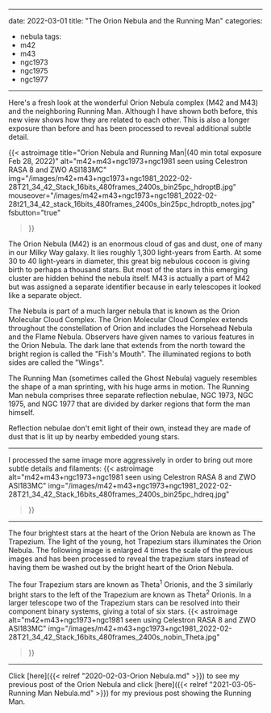 ------
date: 2022-03-01
title: "The Orion Nebula and the Running Man"
categories:
- nebula
tags:
- m42
- m43
- ngc1973
- ngc1975
- ngc1977
---


Here's a fresh look at the wonderful Orion Nebula complex (M42 and M43) and the neighboring Running Man. Although I have shown both before, this new view shows how they are related to each other.  This is also a longer exposure than before and has been processed to reveal additional subtle detail.
<!--more-->
{{< astroimage
title="Orion Nebula and Running Man|(40 min total exposure Feb 28, 2022)"
   alt="m42+m43+ngc1973+ngc1981 seen using Celestron RASA 8 and ZWO ASI183MC"
   img="/images/m42+m43+ngc1973+ngc1981_2022-02-28T21_34_42_Stack_16bits_480frames_2400s_bin25pc_hdroptB.jpg"
   mouseover="/images/m42+m43+ngc1973+ngc1981_2022-02-28t21_34_42_stack_16bits_480frames_2400s_bin25pc_hdroptb_notes.jpg"
   fsbutton="true"
>}}<br>

The Orion Nebula (M42) is an enormous cloud of gas and dust, one of many in our Milky Way galaxy. It lies roughly 1,300 light-years from Earth. At some 30 to 40 light-years in diameter, this great big nebulous cocoon is giving birth to perhaps a thousand stars.  But most of the stars in this emerging cluster are hidden behind the nebula itself. M43 is actually a part of M42 but was assigned a separate identifier because in early telescopes it looked like a separate object.

The Nebula is part of a much larger nebula that is known as the Orion Molecular Cloud Complex. The Orion Molecular Cloud Complex extends throughout the constellation of Orion and includes the Horsehead Nebula and the Flame Nebula. Observers have given names to various features in the Orion Nebula. The dark lane that extends from the north toward the bright region is called the "Fish's Mouth". The illuminated regions to both sides are called the "Wings". 

The Running Man (sometimes called the Ghost Nebula) vaguely resembles the shape of a man sprinting, with his huge arms in motion. 
The Running Man nebula comprises three separate reflection nebulae, NGC 1973, NGC 1975, and NGC 1977 that are divided by darker regions that form the man himself. 

Reflection nebulae don't emit light of their own, instead they are made of dust that is lit up by nearby embedded young stars.

---------------

I processed the same image more aggressively in order to bring out more subtle details and filaments:
{{< astroimage
   alt="m42+m43+ngc1973+ngc1981 seen using Celestron RASA 8 and ZWO ASI183MC"
   img="/images/m42+m43+ngc1973+ngc1981_2022-02-28T21_34_42_Stack_16bits_480frames_2400s_bin25pc_hdreq.jpg"
>}}

-----------------

The four brightest stars at the heart of the Orion Nebula are known as The Trapezium. The light of the young, hot Trapezium stars illuminates the Orion Nebula. The following image is enlarged 4 times the scale of the previous images and has been processed to reveal the trapezium stars instead of having them be washed out by the bright heart of the Orion Nebula.

The four Trapezium stars are known as Theta<sup>1</sup> Orionis, and the 3 similarly bright stars to the left of the Trapezium are known as Theta<sup>2</sup> Orionis. In a larger telescope two of the Trapezium stars can be resolved into their component binary systems, giving a total of six stars. 
{{< astroimage
   alt="m42+m43+ngc1973+ngc1981 seen using Celestron RASA 8 and ZWO ASI183MC"
   img="/images/m42+m43+ngc1973+ngc1981_2022-02-28T21_34_42_Stack_16bits_480frames_2400s_nobin_Theta.jpg"
>}}

----------------

Click [here]({{< relref "2020-02-03-Orion Nebula.md" >}}) 
to see my previous post of the Orion Nebula  and 
click [here]({{< relref "2021-03-05-Running Man Nebula.md" >}})
for my previous post showing the Running Man.
